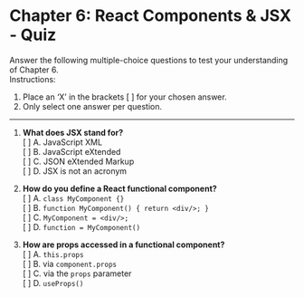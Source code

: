# Chapter 6: React Components & JSX - Quiz

Answer the following multiple-choice questions to test your understanding of Chapter 6.  
Instructions:  
1. Place an ‘X’ in the brackets [ ] for your chosen answer.  
2. Only select one answer per question.  

---

1. **What does JSX stand for?**  
   [ ] A. JavaScript XML  
   [ ] B. JavaScript eXtended  
   [ ] C. JSON eXtended Markup  
   [ ] D. JSX is not an acronym  

2. **How do you define a React functional component?**  
   [ ] A. `class MyComponent {}`  
   [ ] B. `function MyComponent() { return <div/>; }`  
   [ ] C. `MyComponent = <div/>;`  
   [ ] D. `function = MyComponent()`  

3. **How are props accessed in a functional component?**  
   [ ] A. `this.props`  
   [ ] B. via `component.props`  
   [ ] C. via the `props` parameter  
   [ ] D. `useProps()`
